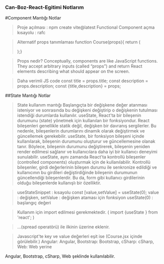 ### Can-Boz-React-Egitimi Notlarım

#Component Mantığı Notlar

> Proje açılması : npm create vite@latest
Functional Component açma kısayolu : rafc

> Alternatif props tanımlaması
function Course(props){
return ( <div></div>);}

> Props nedir?
Conceptually, components are like JavaScript functions. They accept arbitrary inputs (called “props”) and return React elements describing what should appear on the screen.

> Daha verimli JS code 
const title = props.title;
const description = props.description;
const {title,description} = props;


##State Mantığı Notlar

> State kullanım mantığı
Başlangıçta bir değişkene değer atanması isteniyor ve sonrasında bu değişkeni değiştirip o değişkenin tutulması istendiği durumlarda kullanılır.
useState, React'ta bir bileşenin durumunu (state) yönetmek için kullanılan bir fonksiyondur. React bileşenleri genellikle statik değil, değişken bir davranış sergilerler. Bu nedenle, bileşenlerin durumlarını dinamik olarak değiştirmek ve güncellemek gerekebilir.
useState, bir fonksiyon bileşeni içinde kullanılarak, bileşenin durumunu oluşturur ve güncellemesine olanak tanır. Böylece, bileşenin durumunu değiştirerek, bileşenin yeniden render edilmesi sağlanır ve kullanıcılara daha iyi bir kullanıcı deneyimi sunulabilir.
useState, aynı zamanda React'ta kontrollü bileşenler (controlled components) oluşturmak için de kullanılabilir. Kontrollü bileşenler, girdi değerlerinin bileşen durumu ile senkronize edildiği ve kullanıcının bu girdileri değiştirdiğinde bileşenin durumunun güncellendiği bileşenlerdir. Bu da, form gibi kullanıcı girdilerinin olduğu bileşenlerde kullanışlı bir özelliktir.

> useStateSnippet : kısayolu
const [value,setValue] = useState(0);
value : değişken,
setValue : değişken ataması için fonksiyon
useState(0) : başlangıç değeri

> Kullanım için import edilmesi gerekmektedir. ( import {useState } from 'react'; )

> ...(spread operatörü) ile ilkinin üzerine eklenir.

>Javascript'te key ve value değerleri eşit ise
(Course.jsx içinde görülebilir.)
 Angular: Angular,
 Bootstrap: Bootstrap,
 cSharp: cSharp,
 Web: Web yerine

 Angular,
 Bootstrap,
 cSharp,
 Web  şeklinde kullanılabilir.
